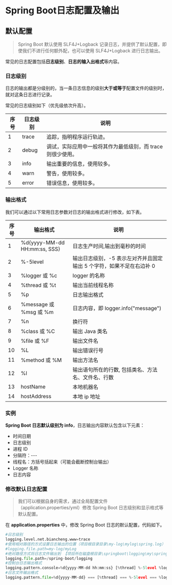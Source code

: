 # Spring Boot日志配置及输出

## 默认配置

> Spring Boot 默认使用 SLF4J+Logback 记录日志，并提供了默认配置，即使我们不进行任何额外配，也可以使用 SLF4J+Logback 进行日志输出。

常见的日志配置包括**日志级别**、**日志的输入出格式**等内容。

### 日志级别

日志的输出都是分级别的，当一条日志信息的级别**大于或等于**配置文件的级别时，就对这条日志进行记录。

常见的日志级别如下（优先级依次升高）。

| 序号 | 日志级别 | 说明                                                        |
| ---- | -------- | ----------------------------------------------------------- |
| 1    | trace    | 追踪，指明程序运行轨迹。                                    |
| 2    | debug    | 调试，实际应用中一般将其作为最低级别，而 trace 则很少使用。 |
| 3    | info     | 输出重要的信息，使用较多。                                  |
| 4    | warn     | 警告，使用较多。                                            |
| 5    | error    | 错误信息，使用较多。                                        |

### 输出格式

我们可以通过以下常用日志参数对日志的输出格式进行修改，如下表。

| 序号 | 输出格式                     | 说明                                                         |
| ---- | ---------------------------- | ------------------------------------------------------------ |
| 1    | %d{yyyy-MM-dd HH:mm:ss, SSS} | 日志生产时间,输出到毫秒的时间                                |
| 2    | %-5level                     | 输出日志级别，-5 表示左对齐并且固定输出 5 个字符，如果不足在右边补 0 |
| 3    | %logger 或 %c                | logger 的名称                                                |
| 4    | %thread 或 %t                | 输出当前线程名称                                             |
| 5    | %p                           | 日志输出格式                                                 |
| 6    | %message 或 %msg 或 %m       | 日志内容，即 logger.info("message")                          |
| 7    | %n                           | 换行符                                                       |
| 8    | %class 或 %C                 | 输出 Java 类名                                               |
| 9    | %file 或 %F                  | 输出文件名                                                   |
| 10   | %L                           | 输出错误行号                                                 |
| 11   | %method 或 %M                | 输出方法名                                                   |
| 12   | %l                           | 输出语句所在的行数, 包括类名、方法名、文件名、行数           |
| 13   | hostName                     | 本地机器名                                                   |
| 14   | hostAddress                  | 本地 ip 地址                                                 |

### 实例

**Spring Boot 日志默认级别为 info**，日志输出内容默认包含以下元素：

- 时间日期
- 日志级别
- 进程 ID
- 分隔符：---
- 线程名：方括号括起来（可能会截断控制台输出）
- Logger 名称
- 日志内容

### 修改默认日志配置

> 我们可以根据自身的需求，通过全局配置文件（application.properties/yml）修改 Spring Boot 日志级别和显示格式等默认配置。

在 **application.properties** 中，修改 Spring Boot 日志的默认配置，代码如下。

```python
#日志级别
logging.level.net.biancheng.www=trace
#使用相对路径的方式设置日志输出的位置（项目根目录目录\my-log\mylog\spring.log）
#logging.file.path=my-log/myLog
#绝对路径方式将日志文件输出到 【项目所在磁盘根目录\springboot\logging\my\spring.log】
logging.file.path=/spring-boot/logging
#控制台日志输出格式
logging.pattern.console=%d{yyyy-MM-dd hh:mm:ss} [%thread] %-5level %logger{50} - %msg%n
#日志文件输出格式
logging.pattern.file=%d{yyyy-MM-dd} === [%thread] === %-5level === %logger{50} === - %msg%n
```

